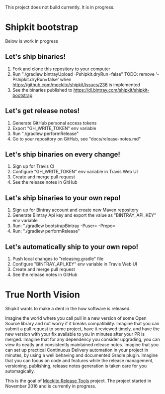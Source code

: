 This project does not build currently. It is in progress.

# Shipkit bootstrap

Below is work in progress

## Let's ship binaries!

1. Fork and clone this repository to your computer
2. Run "./gradlew bintrayUpload -Pshipkit.dryRun=false"
   TODO: remove '-Pshipkit.dryRun=false' when https://github.com/mockito/shipkit/issues/236 is implemented
3. See the binaries published to https://dl.bintray.com/shipkit/shipkit-bootstrap

## Let's get release notes!

1. Generate GitHub personal access tokens
2. Export "GH_WRITE_TOKEN" env variable
3. Run "./gradlew performRelease"
4. Go to your repository on GitHub, see "docs/release-notes.md"

## Let's ship binaries on every change!

1. Sign up for Travis CI
2. Configure "GH_WRITE_TOKEN" env variable in Travis Web UI
3. Create and merge pull request
4. See the release notes in GitHub

## Let's ship binaries to your own repo!

1. Sign up for Bintray account and create new Maven repository
2. Generate Bintray Api key and export the value as "BINTRAY_API_KEY" env variable
3. Run: "./gradlew bootstrapBintray -Puser=<bintray user name> -Prepo=<bintray repo>
4. Run: "./gradlew performRelease"

## Let's automatically ship to your own repo!

1. Push local changes to "releasing.gradle" file
2. Configure "BINTRAY_API_KEY" env variable in Travis Web UI
3. Create and merge pull request
4. See the release notes in GitHub

# True North Vision

Shipkit wants to make a dent in the how software is released.

Imagine the world where you call pull in a new version of some Open Source library and not worry if it breaks compatibility.
Imagine that you can submit a pull request to some project, have it reviewed timely, and have the new version with your fix available to you in minutes after your PR is merged.
Imagine that for any dependency you consider upgrading, you can view its neatly and consistently maintained release notes.
Imagine that you can set up practical Continuous Delivery automation in your project in minutes, by using a well behaving and documented Gradle plugin.
Imagine that you can focus on code and features while the release management, versioning, publishing, release notes generation is taken care for you automagically.

This is the goal of [Mockito Release Tools](https://github.com/mockito/mockito-release-tools) project. The project started in November 2016 and is currently in progress.